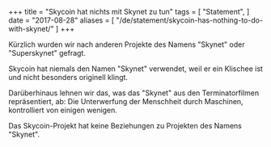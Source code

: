 +++
title = "Skycoin hat nichts mit Skynet zu tun"
tags = [
    "Statement",
]
date = "2017-08-28"
aliases = [
	"/de/statement/skycoin-has-nothing-to-do-with-skynet/"
]
+++

Kürzlich wurden wir nach anderen Projekte des Namens "Skynet" oder "Superskynet" gefragt.

Skycoin hat niemals den Namen "Skynet" verwendet, weil er ein Klischee ist und nicht besonders originell klingt.

Darüberhinaus lehnen wir das, was das "Skynet" aus den Terminatorfilmen repräsentiert, ab:
Die Unterwerfung der Menschheit durch Maschinen, kontrolliert von einigen wenigen.

Das Skycoin-Projekt hat keine Beziehungen zu Projekten des Namens "Skynet".
